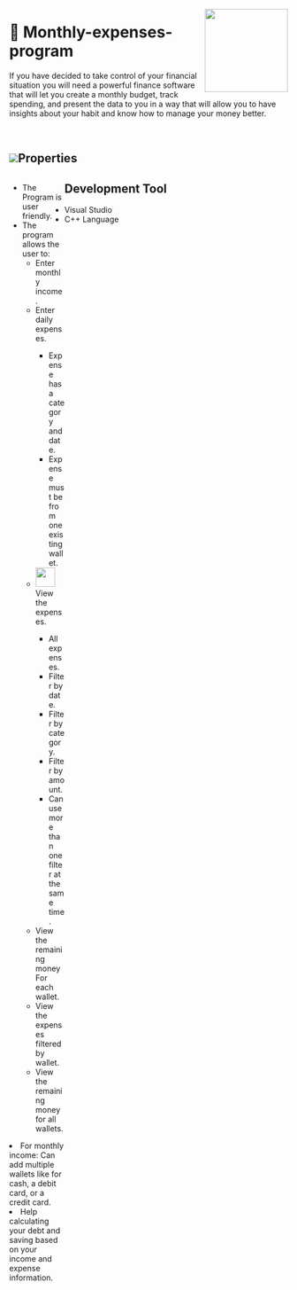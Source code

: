 <p><img align="right" src="https://ums.asu.edu.eg/images/logo.png" width="150" "></p>
<p><h1>📌 Monthly-expenses-program</h1></p>
 <p>If you have decided to take control of your financial situation you will need a powerful finance software that will let you create a monthly budget, track spending, and present the data to you in a way that will allow you to have insights about your habit and know how to manage your money better.</p><br/>
 <h2><img src="https://img.icons8.com/ios/50/000000/table-properties.png"/>Properties</h2>
<div style="float:left; width:100;">
<ul>
  <li>The Program is  user friendly.</li>
  <li>The program allows the user to: 
     <ul>
 <li>Enter monthly income.</li>
<li>Enter daily expenses.</li>
<ul>
<li> Expense has a category and date.</li>
<li>Expense must be from one existing wallet.</li>
 </ul>
<li><img src="https://img.icons8.com/material-outlined/24/000000/search--v2.png" width="35"/>View the expenses.</li>
<ul>
<li>All expenses.</li>
<li>Filter by date.</li>
<li>Filter by category.</li>
<li>Filter by amount.</li>
<li>Can use more than one filter at the same time.</li>
 </ul>
<li>View the remaining money For each wallet.</li>
<li>View the expenses filtered by wallet.</li>
<li>View the remaining money for all wallets.</li>
 
 </ul>
 </ul>
<li>For monthly income: Can add multiple wallets like for cash, a debit card, or a credit card.</li>
<li>Help calculating your debt and saving based on your income and expense information.</li>  
</ul></div> 
 
 <h2>Development Tool</h2>
 <ul>
 <li>Visual Studio</li>
 <li>C++ Language</li>
 </ul>
 


